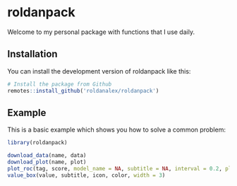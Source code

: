 
# roldanpack

<!-- badges: start -->
<!-- badges: end -->

Welcome to my personal package with functions that I use daily.

## Installation

You can install the development version of roldanpack like this:

``` r
# Install the package from Github
remotes::install_github('roldanalex/roldanpack')
```

## Example

This is a basic example which shows you how to solve a common problem:

``` r
library(roldanpack)

download_data(name, data)
download_plot(name, plot)
plot_roc(tag, score, model_name = NA, subtitle = NA, interval = 0.2, plotly = FALSE)
value_box(value, subtitle, icon, color, width = 3)
```

